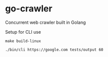# go-crawler
Concurrent web crawler built in Golang


Setup for CLI use

```make build-linux```

```./bin/cli https://google.com tests/output 60```
